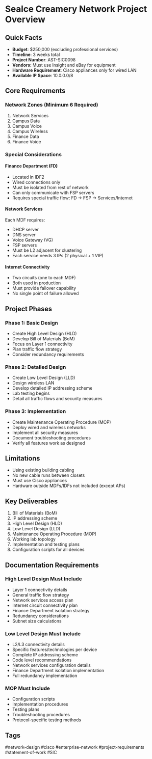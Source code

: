 # SeaIce Creamery Network Project Overview

## Quick Facts
- **Budget**: $250,000 (excluding professional services)
- **Timeline**: 3 weeks total
- **Project Number**: AST-SIC0098
- **Vendors**: Must use Insight and eBay for equipment
- **Hardware Requirement**: Cisco appliances only for wired LAN
- **Available IP Space**: 10.0.0.0/8

## Core Requirements

### Network Zones (Minimum 6 Required)
1. Network Services
2. Campus Data
3. Campus Voice
4. Campus Wireless
5. Finance Data
6. Finance Voice

### Special Considerations
#### Finance Department (FD)
- Located in IDF2
- Wired connections only
- Must be isolated from rest of network
- Can only communicate with FSP servers
- Requires special traffic flow: FD → FSP → Services/Internet

#### Network Services
Each MDF requires:
- DHCP server
- DNS server
- Voice Gateway (VG)
- FSP servers
- Must be L2 adjacent for clustering
- Each service needs 3 IPs (2 physical + 1 VIP)

#### Internet Connectivity
- Two circuits (one to each MDF)
- Both used in production
- Must provide failover capability
- No single point of failure allowed

## Project Phases

### Phase 1: Basic Design
- Create High Level Design (HLD)
- Develop Bill of Materials (BoM)
- Focus on Layer 1 connectivity
- Plan traffic flow strategy
- Consider redundancy requirements

### Phase 2: Detailed Design
- Create Low Level Design (LLD)
- Design wireless LAN
- Develop detailed IP addressing scheme
- Lab testing begins
- Detail all traffic flows and security measures

### Phase 3: Implementation
- Create Maintenance Operating Procedure (MOP)
- Deploy wired and wireless networks
- Implement all security measures
- Document troubleshooting procedures
- Verify all features work as designed

## Limitations
- Using existing building cabling
- No new cable runs between closets
- Must use Cisco appliances
- Hardware outside MDFs/IDFs not included (except APs)

## Key Deliverables
1. Bill of Materials (BoM)
2. IP addressing scheme
3. High Level Design (HLD)
4. Low Level Design (LLD)
5. Maintenance Operating Procedure (MOP)
6. Working lab topology
7. Implementation and testing plans
8. Configuration scripts for all devices

## Documentation Requirements
### High Level Design Must Include
- Layer 1 connectivity details
- General traffic flow strategy
- Network services access plan
- Internet circuit connectivity plan
- Finance Department isolation strategy
- Redundancy considerations
- Subnet size calculations

### Low Level Design Must Include
- L2/L3 connectivity details
- Specific features/technologies per device
- Complete IP addressing scheme
- Code level recommendations
- Network services configuration details
- Finance Department isolation implementation
- Full redundancy implementation

### MOP Must Include
- Configuration scripts
- Implementation procedures
- Testing plans
- Troubleshooting procedures
- Protocol-specific testing methods

## Tags
#network-design #cisco #enterprise-network #project-requirements #statement-of-work #SIC 